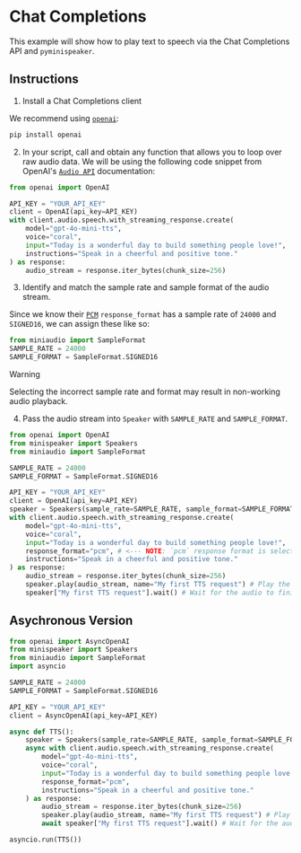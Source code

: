 # Chat Completions

This example will show how to play  text to speech via the Chat Completions API and `pyminispeaker`.

## Instructions

1. Install a Chat Completions client

We recommend using [`openai`](https://pypi.org/project/openai/):

```sh
pip install openai
``` 

2. In your script, call and obtain any function that allows you to loop over raw audio data. We will be using the following code snippet from OpenAI's [`Audio API`](https://platform.openai.com/docs/guides/text-to-speech) documentation:


```python 
from openai import OpenAI

API_KEY = "YOUR_API_KEY"
client = OpenAI(api_key=API_KEY)
with client.audio.speech.with_streaming_response.create(
    model="gpt-4o-mini-tts",
    voice="coral",
    input="Today is a wonderful day to build something people love!",
    instructions="Speak in a cheerful and positive tone."
) as response:
    audio_stream = response.iter_bytes(chunk_size=256)
```

3. Identify and match the sample rate and sample format of the audio stream.

Since we know their [`PCM`](https://platform.openai.com/docs/guides/text-to-speech#supported-output-formats) `response_format` has a sample rate of `24000` and `SIGNED16`, we can assign these like so:
```python
from miniaudio import SampleFormat
SAMPLE_RATE = 24000
SAMPLE_FORMAT = SampleFormat.SIGNED16
```

> [!WARNING]  
> Selecting the incorrect sample rate and format  may result in non-working audio playback.

4. Pass the audio stream into `Speaker` with `SAMPLE_RATE` and `SAMPLE_FORMAT`.
```python
from openai import OpenAI
from minispeaker import Speakers
from miniaudio import SampleFormat

SAMPLE_RATE = 24000
SAMPLE_FORMAT = SampleFormat.SIGNED16

API_KEY = "YOUR_API_KEY"
client = OpenAI(api_key=API_KEY)
speaker = Speakers(sample_rate=SAMPLE_RATE, sample_format=SAMPLE_FORMAT)
with client.audio.speech.with_streaming_response.create(
    model="gpt-4o-mini-tts",
    voice="coral",
    input="Today is a wonderful day to build something people love!",
    response_format="pcm", # <--- NOTE: `pcm` response format is selected to ensure a matching sample rate and sample format. 
    instructions="Speak in a cheerful and positive tone."
) as response:
    audio_stream = response.iter_bytes(chunk_size=256)
    speaker.play(audio_stream, name="My first TTS request") # Play the TTS response
    speaker["My first TTS request"].wait() # Wait for the audio to finish playing
```

## Asychronous Version

```python
from openai import AsyncOpenAI
from minispeaker import Speakers
from miniaudio import SampleFormat
import asyncio

SAMPLE_RATE = 24000
SAMPLE_FORMAT = SampleFormat.SIGNED16

API_KEY = "YOUR_API_KEY"
client = AsyncOpenAI(api_key=API_KEY)

async def TTS():
    speaker = Speakers(sample_rate=SAMPLE_RATE, sample_format=SAMPLE_FORMAT)
    async with client.audio.speech.with_streaming_response.create(
        model="gpt-4o-mini-tts",
        voice="coral",
        input="Today is a wonderful day to build something people love!",
        response_format="pcm",
        instructions="Speak in a cheerful and positive tone."
    ) as response:
        audio_stream = response.iter_bytes(chunk_size=256)
        speaker.play(audio_stream, name="My first TTS request") # Play the TTS response
        await speaker["My first TTS request"].wait() # Wait for the audio to finish playing

asyncio.run(TTS())
```
